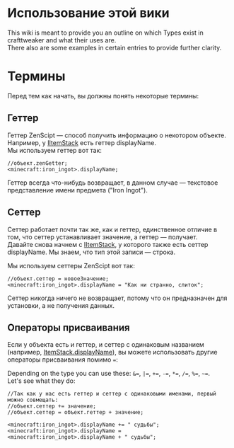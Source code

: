 # Использование этой вики

This wiki is meant to provide you an outline on which Types exist in crafttweaker and what their uses are.  
There also are some examples in certain entries to provide further clarity.

# Термины

Перед тем как начать, вы должны понять некоторые термины:

## Геттер

Геттер ZenScipt — способ получить информацию о некотором объекте. Например, у [IItemStack](/Vanilla/Items/IItemStack/) есть геттер displayName.  
Мы используем геттер вот так:

```zenscript
//объект.zenGetter;
<minecraft:iron_ingot>.displayName;
```

Геттер всегда что-нибудь возвращает, в данном случае &mdash; текстовое представление имени предмета ("Iron Ingot").

## Сеттер

Сеттер работает почти так же, как и геттер, единственное отличие в том, что сеттер устанавливает значение, а геттер &mdash; получает.  
Давайте снова начнем с [IItemStack](/Vanilla/Items/IItemStack/), у которого также есть сеттер displayName. Мы знаем, что тип этой записи &mdash; строка.

Мы используем сеттеры ZenScipt вот так:

```zenscript
//объект.сеттер = новоеЗначение;
<minecraft:iron_ingot>.displayName = "Как ни странно, слиток";
```

Сеттер никогда ничего не возвращает, потому что он предназначен для установки, а не получения данных.

## Операторы присваивания

Если у объекта есть и геттер, и сеттер с одинаковым названием (например, [ItemStack.displayName](/Vanilla/Items/IItemStack/)), вы можете использовать другие операторы присваивания помимо `=`:

Depending on the type you can use these: `&=`, `|=`, `+=`, `-=`, `*=`, `/=`, `%=`, `~=`.  
Let's see what they do:

```zenscript
//Так как у нас есть геттер и сеттер с одинаковыми именами, первый можно совмещать:
//объект.сеттер += значение;
//объект.сеттер = объект.геттер + значение;

<minecraft:iron_ingot>.displayName += " судьбы";
<minecraft:iron_ingot>.displayName = <minecraft:iron_ingot>.displayName + " судьбы";
```